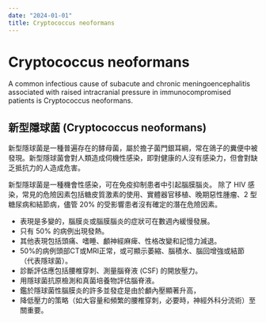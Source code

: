 ```yaml
---
date: "2024-01-01"
title: Cryptococcus neoformans
---
```


# Cryptococcus neoformans

A common infectious cause of subacute and chronic meningoencephalitis associated with raised intracranial pressure in immunocompromised patients is Cryptococcus neoformans.

## 新型隱球菌 (Cryptococcus neoformans)

新型隱球菌是一種普遍存在的酵母菌，屬於擔子菌門銀耳綱，常在鴿子的糞便中被發現。新型隱球菌會對人類造成伺機性感染，即對健康的人沒有感染力，但會對缺乏抵抗力的人造成危害。

新型隱球菌是一種機會性感染，可在免疫抑制患者中引起腦膜腦炎。
除了 HIV 感染，常見的危險因素包括糖皮質激素的使用、實體器官移植、晚期惡性腫瘤、2 型糖尿病和結節病，儘管 20% 的受影響患者沒有確定的潛在危險因素。

* 表現是多變的，腦膜炎或腦膜腦炎的症狀可在數週內緩慢發展。
* 只有 50% 的病例出現發熱。
* 其他表現包括頭痛、嗜睡、顱神經麻痺、性格改變和記憶力減退。
* 50%的病例頭部CT或MRI正常，或可顯示萎縮、腦積水、腦回增強或結節（代表隱球菌）。
* 診斷評估應包括腰椎穿刺、測量腦脊液 (CSF) 的開放壓力。
* 用隱球菌抗原檢測和真菌培養物評估腦脊液。
* 鑑於隱球菌性腦膜炎的許多並發症是由於顱內壓顯著升高，
* 降低壓力的策略（如大容量和頻繁的腰椎穿刺，必要時，神經外科分流術）至關重要。
